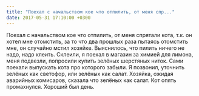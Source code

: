 ```yaml
---
title: "Поехал с начальством кое что отпилить, от меня спр..."
date: 2017-05-31 17:10:00 +0300
---
```


Поехал с начальством кое что отпилить, от меня спрятали кота, т.к. он хотел мне отомстить, за то что два прошлых раза пытаясь отомстить мне, он случайно мстил хозяйке. Выяснилось, что пилить ничего не надо, надо клеить. Склеили, я поехал в магазин за химией для лимона, меня подвезли, попросили купить зелёных шерстяных ниток. Сами поехали выпускать кота про которого забыли. Я позвонил, уточнить зелёных как светофор, или зелёных как салат. Хозяйка, ожидая аварийных комисаров, сказала что зелёных как салат. Кот опять промахнулся. Хороший был день.

